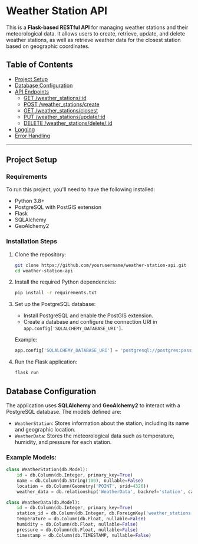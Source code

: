 # Weather Station API

This is a **Flask-based RESTful API** for managing weather stations and their meteorological data. It allows users to create, retrieve, update, and delete weather stations, as well as retrieve weather data for the closest station based on geographic coordinates.

## Table of Contents
- [Project Setup](#project-setup)
- [Database Configuration](#database-configuration)
- [API Endpoints](#api-endpoints)
  - [GET /weather_stations/:id](#get-weather_stationsid)
  - [POST /weather_stations/create](#post-weather_stationscreate)
  - [GET /weather_stations/closest](#get-weather_stationsclosest)
  - [PUT /weather_stations/update/:id](#put-weather_stationsupdateid)
  - [DELETE /weather_stations/delete/:id](#delete-weather_stationsdeleteid)
- [Logging](#logging)
- [Error Handling](#error-handling)

---

## Project Setup

### Requirements
To run this project, you'll need to have the following installed:
- Python 3.8+
- PostgreSQL with PostGIS extension
- Flask
- SQLAlchemy
- GeoAlchemy2

### Installation Steps

1. Clone the repository:
    ```bash
    git clone https://github.com/yourusername/weather-station-api.git
    cd weather-station-api
    ```

2. Install the required Python dependencies:
    ```bash
    pip install -r requirements.txt
    ```

3. Set up the PostgreSQL database:
    - Install PostgreSQL and enable the PostGIS extension.
    - Create a database and configure the connection URI in `app.config['SQLALCHEMY_DATABASE_URI']`.

    Example:
    ```python
    app.config['SQLALCHEMY_DATABASE_URI'] = 'postgresql://postgres:password@localhost/postgres'
    ```

4. Run the Flask application:
    ```bash
    flask run
    ```

## Database Configuration

The application uses **SQLAlchemy** and **GeoAlchemy2** to interact with a PostgreSQL database. The models defined are:
- `WeatherStation`: Stores information about the station, including its name and geographic location.
- `WeatherData`: Stores the meteorological data such as temperature, humidity, and pressure for each station.

### Example Models:
```python
class WeatherStation(db.Model):
    id = db.Column(db.Integer, primary_key=True)
    name = db.Column(db.String(100), nullable=False)
    location = db.Column(Geometry('POINT', srid=4326))
    weather_data = db.relationship('WeatherData', backref='station', cascade="all, delete", lazy=True)

class WeatherData(db.Model):
    id = db.Column(db.Integer, primary_key=True)
    station_id = db.Column(db.Integer, db.ForeignKey('weather_stations.id'), nullable=False)
    temperature = db.Column(db.Float, nullable=False)
    humidity = db.Column(db.Float, nullable=False)
    pressure = db.Column(db.Float, nullable=False)
    timestamp = db.Column(db.TIMESTAMP, nullable=False)
